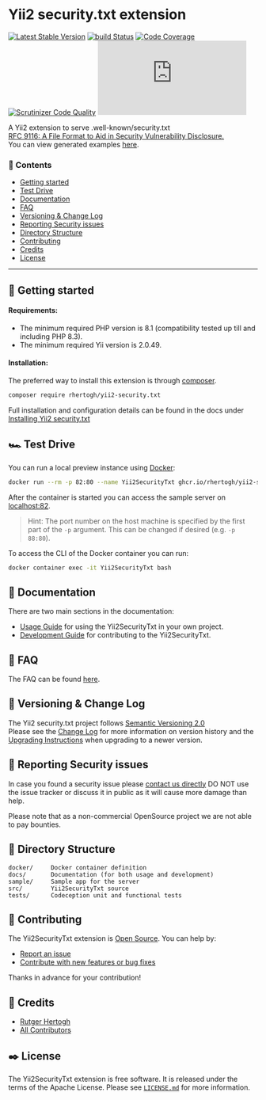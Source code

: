 Yii2 security.txt extension
===========================

[![Latest Stable Version](https://img.shields.io/packagist/v/rhertogh/yii2-security.txt.svg)](https://packagist.org/packages/rhertogh/yii2-security.txt)
[![build Status](https://github.com/rhertogh/yii2-security.txt/actions/workflows/build.yml/badge.svg)](https://github.com/rhertogh/yii2-security.txt/actions/workflows/build.yml)
[![Code Coverage](https://scrutinizer-ci.com/g/rhertogh/yii2-security.txt/badges/coverage.png?b=master)](https://scrutinizer-ci.com/g/rhertogh/yii2-security.txt/?branch=master)
[![Scrutinizer Code Quality](https://scrutinizer-ci.com/g/rhertogh/yii2-security.txt/badges/quality-score.png?b=master)](https://scrutinizer-ci.com/g/rhertogh/yii2-security.txt/?branch=master)
[![GitHub](https://img.shields.io/github/license/rhertogh/yii2-security.txt?color=brightgreen)](https://github.com/rhertogh/yii2-security.txt/blob/master/LICENSE.md)

A Yii2 extension to serve .well-known/security.txt  
[RFC 9116: A File Format to Aid in Security Vulnerability Disclosure.](https://www.rfc-editor.org/rfc/rfc9116)  
You can view generated examples [here](docs/guide/sample.md).

### 📑 Contents

- [Getting started](#-getting-started)
- [Test Drive](#%EF%B8%8F-test-drive)
- [Documentation](#-documentation)
- [FAQ](#-faq)
- [Versioning & Change Log](#-versioning--change-log)
- [Reporting Security issues](#-reporting-security-issues)
- [Directory Structure](#-directory-structure)
- [Contributing](#-contributing)
- [Credits](#-credits)
- [License](#-license)

---

🐣 Getting started
------------------
#### Requirements:
* The minimum required PHP version is 8.1 (compatibility tested up till and including PHP 8.3).
* The minimum required Yii version is 2.0.49.

#### Installation:
The preferred way to install this extension is through [composer](https://getcomposer.org/download/).
```bash
composer require rhertogh/yii2-security.txt
```

Full installation and configuration details can be found in the docs under
[Installing Yii2 security.txt](docs/guide/start-installation.md)


🏎️ Test Drive
----------
You can run a local preview instance using [Docker](https://docker.com/):
```bash
docker run --rm -p 82:80 --name Yii2SecurityTxt ghcr.io/rhertogh/yii2-securitytxt:master
```
After the container is started you can access the sample server on [localhost:82](http://localhost:82).
> Hint: The port number on the host machine is specified by the first part of the `-p` argument.
> This can be changed if desired (e.g. `-p 88:80`).

To access the CLI of the Docker container you can run:
```bash
docker container exec -it Yii2SecurityTxt bash
```


📖 Documentation
----------------
There are two main sections in the documentation:
* [Usage Guide](docs/guide/README.md) for using the Yii2SecurityTxt in your own project.
* [Development Guide](docs/internals/README.md) for contributing to the Yii2SecurityTxt.


🔮 FAQ
------
The FAQ can be found [here](docs/guide/faq.md).

📜 Versioning & Change Log
--------------------------
The Yii2 security.txt project follows [Semantic Versioning 2.0](https://semver.org/spec/v2.0.0.html)  
Please see the [Change Log](CHANGELOG.md) for more information on version history
and the [Upgrading Instructions](UPGRADE.md) when upgrading to a newer version.


🔎 Reporting Security issues
----------------------------
In case you found a security issue please [contact us directly](
https://forms.gle/8aEGxmN51Hvb7oLJ7)
DO NOT use the issue tracker or discuss it in public as it will cause more damage than help.

Please note that as a non-commercial OpenSource project we are not able to pay bounties.


📂 Directory Structure
----------------------
```
docker/     Docker container definition
docs/       Documentation (for both usage and development)
sample/     Sample app for the server
src/        Yii2SecurityTxt source
tests/      Codeception unit and functional tests
```


🚀 Contributing
---------------
The Yii2SecurityTxt extension is [Open Source](LICENSE.md). You can help by:

- [Report an issue](docs/internals/report-an-issue.md)
- [Contribute with new features or bug fixes](docs/internals/pull-request-qa.md)

Thanks in advance for your contribution!


🎉 Credits
----------
- [Rutger Hertogh](https://github.com/rhertogh)
- [All Contributors](https://github.com/rhertogh/yii2-security.txt/graphs/contributors)


✒️ License
----------
The Yii2SecurityTxt extension is free software. It is released under the terms of the Apache License.
Please see [`LICENSE.md`](LICENSE.md) for more information.
